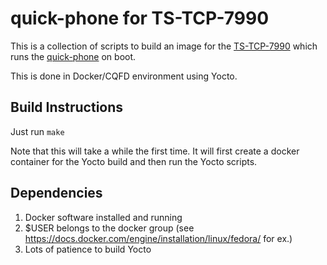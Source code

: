 quick-phone for TS-TCP-7990
=========

This is a collection of scripts to build an image for the [TS-TCP-7990](https://www.embeddedarm.com/products/TS-TPC-7990)
which runs the [quick-phone](https://github.com/savoirfairelinux/quick-phone) on boot.

This is done in Docker/CQFD environment using Yocto.

## Build Instructions

Just run `make`

Note that this will take a while the first time. It will first create a docker
container for the Yocto build and then run the Yocto scripts.

## Dependencies

1. Docker software installed and running
2. $USER belongs to the docker group
(see https://docs.docker.com/engine/installation/linux/fedora/ for ex.)
3. Lots of patience to build Yocto
